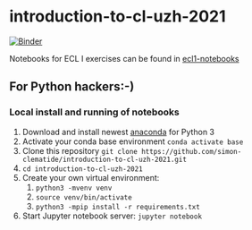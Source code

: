 # introduction-to-cl-uzh-2021
[![Binder](http://mybinder.org/badge_logo.svg)](http://mybinder.org/v2/gh/simon-clematide/introduction-to-cl-uzh-2021/main)


Notebooks for ECL I exercises can be found in [ecl1-notebooks](ecl1-notebooks)



## For Python hackers:-)
### Local install and running of notebooks
1. Download and install newest [anaconda](https://www.anaconda.com/distribution/) for Python 3
2. Activate your conda base environment `conda activate base`
3. Clone this repository `git clone https://github.com/simon-clematide/introduction-to-cl-uzh-2021.git`
4. `cd introduction-to-cl-uzh-2021`
5. Create your own virtual environment:
	1. `python3 -mvenv venv`
	2. `source venv/bin/activate`
	3. `python3 -mpip install -r requirements.txt`
6. Start Jupyter notebook server: `jupyter notebook`


